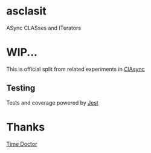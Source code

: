 # asclasit
ASync CLASses and ITerators

# WIP...
This is official split from related experiments in [ClAsync](https://github.com/tarquas/clasync)

## Testing
Tests and coverage powered by [Jest](https://jestjs.io/)

# Thanks
[Time Doctor](https://timedoctor.com/)
